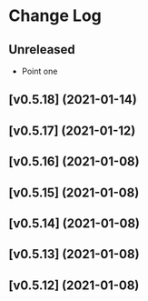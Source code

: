 # Change Log


## Unreleased

- Point one


## [v0.5.18] (2021-01-14)


## [v0.5.17] (2021-01-12)


## [v0.5.16] (2021-01-08)


## [v0.5.15] (2021-01-08)


## [v0.5.14] (2021-01-08)


## [v0.5.13] (2021-01-08)


## [v0.5.12] (2021-01-08)
